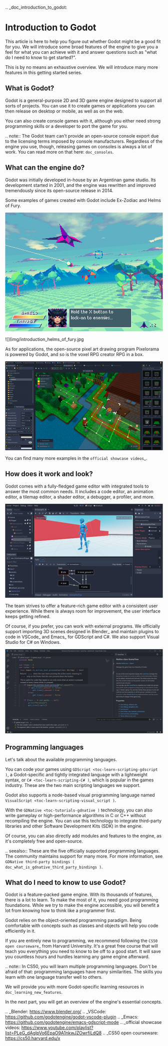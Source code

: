 .. _doc_introduction_to_godot:

Introduction to Godot
=====================

This article is here to help you figure out whether Godot might be a good fit
for you. We will introduce some broad features of the engine to give you a feel
for what you can achieve with it and answer questions such as "what do I need to
know to get started?".

This is by no means an exhaustive overview. We will introduce many more features
in this getting started series.

What is Godot?
--------------

Godot is a general-purpose 2D and 3D game engine designed to support all sorts
of projects. You can use it to create games or applications you can then release
on desktop or mobile, as well as on the web.

You can also create console games with it, although you either need strong
programming skills or a developer to port the game for you.

.. note:: The Godot team can't provide an open-source console export due to the
          licensing terms imposed by console manufacturers. Regardless of the
          engine you use, though, releasing games on consoles is always a lot of
          work. You can read more on that here: `doc_consoles`.

What can the engine do?
-----------------------

Godot was initially developed in-house by an Argentinan game studio. Its
development started in 2001, and the engine was rewritten and improved
tremendously since its open-source release in 2014.

Some examples of games created with Godot include Ex-Zodiac and Helms of Fury.

![](img/introduction_ex_zodiac.png)

![](img/introduction_helms_of_fury.jpg

As for applications, the open-source pixel art drawing program Pixelorama is
powered by Godot, and so is the voxel RPG creator RPG in a box.

![](img/introduction_rpg_in_a_box.png)

You can find many more examples in the `official showcase videos`_.

How does it work and look?
--------------------------

Godot comes with a fully-fledged game editor with integrated tools to answer the
most common needs. It includes a code editor, an animation editor, a tilemap
editor, a shader editor, a debugger, a profiler, and more.

![](img/introduction_editor.png)

The team strives to offer a feature-rich game editor with a consistent user
experience. While there is always room for improvement, the user interface keeps
getting refined.

Of course, if you prefer, you can work with external programs. We officially
support importing 3D scenes designed in Blender_ and maintain plugins to code in
VSCode_ and Emacs_ for GDScript and C#. We also support Visual Studio for C# on
Windows.

![](img/introduction_vscode.png)

Programming languages
---------------------

Let's talk about the available programming languages.

You can code your games using `GDScript <toc-learn-scripting-gdscript )`, a
Godot-specific and tightly integrated language with a lightweight syntax, or
`C# <toc-learn-scripting-C# )`, which is popular in the games industry.
These are the two main scripting languages we support.

Godot also supports a node-based visual programming language named
`VisualScript <toc-learn-scripting-visual_script )`.

With the `GDNative <toc-tutorials-gdnative )` technology, you can also write
gameplay or high-performance algorithms in C or C++ without recompiling the
engine. You can use this technology to integrate third-party libraries and other
Software Development Kits (SDK) in the engine.

Of course, you can also directly add modules and features to the engine, as it's
completely free and open-source.

.. seealso:: These are the five officially supported programming languages. The
             community maintains support for many more. For more information,
             see `GDNative third-party bindings
             ( doc_what_is_gdnative_third_party_bindings )`.

What do I need to know to use Godot?
------------------------------------

Godot is a feature-packed game engine. With its thousands of features, there is
a lot to learn. To make the most of it, you need good programming foundations.
While we try to make the engine accessible, you will benefit a lot from knowing
how to think like a programmer first.

Godot relies on the object-oriented programming paradigm. Being comfortable with
concepts such as classes and objects will help you code efficiently in it.

If you are entirely new to programming, we recommend following the `CS50 open
courseware`_ from Harvard University. It's a great free course that will teach
you everything you need to know to be off to a good start. It will save you
countless hours and hurdles learning any game engine afterward.

.. note:: In CS50, you will learn multiple programming languages. Don't be
          afraid of that: programming languages have many similarities. The
          skills you learn with one language transfer well to others.

We will provide you with more Godot-specific learning resources in
`doc_learning_new_features`.

In the next part, you will get an overview of the engine's essential concepts.

.. _Blender: https://www.blender.org/
.. _VSCode: https://github.com/godotengine/godot-vscode-plugin
.. _Emacs: https://github.com/godotengine/emacs-gdscript-mode
.. _official showcase videos: https://www.youtube.com/playlist?list=PLeG_dAglpVo6EpaO9A1nkwJZOwrfiLdQ8
.. _CS50 open courseware: https://cs50.harvard.edu/x
